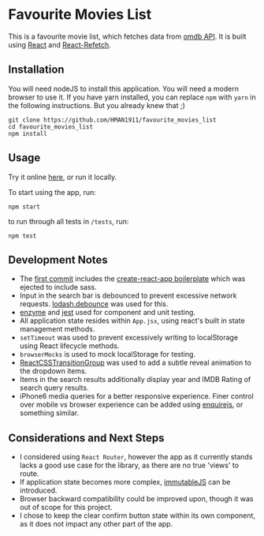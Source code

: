 # Favourite Movies List

This is a favourite movie list, which fetches data from [omdb API](http://www.omdbapi.com/). It is built using [React](https://github.com/facebook/react) and [React-Refetch](https://github.com/heroku/react-refetch).

## Installation

You will need nodeJS to install this application. You will need a modern browser to use it. If you have yarn installed, you can replace `npm` with `yarn` in the following instructions. But you already knew that ;)

```
git clone https://github.com/HMAN1911/favourite_movies_list
cd favourite_movies_list
npm install
```

## Usage

Try it online [here](https://hman1911.github.io/favourite_movies_list/), or run it locally.

To start using the app, run:

```
npm start
```

to run through all tests in `/tests`, run:

```
npm test
```

## Development Notes

* The [first commit](https://github.com/HMAN1911/favourite_movies_list/commit/22f4a919d167b307dfb7220cd5758d232b91b48a) includes the [create-react-app boilerplate](https://github.com/facebookincubator/create-react-app) which was ejected to include sass.
* Input in the search bar is debounced to prevent excessive network requests. [lodash.debounce](https://www.npmjs.com/package/lodash.debounce) was used for this.
* [enzyme](https://github.com/airbnb/enzyme) and [jest](https://github.com/facebook/jest) used for component and unit testing.
* All application state resides within `App.jsx`, using react's built in state management methods.
* `setTimeout` was used to prevent excessively writing to localStorage using React lifecycle methods.
* `browserMocks` is used to mock localStorage for testing.
* [ReactCSSTransitionGroup](https://www.npmjs.com/package/react-addons-css-transition-group) was used to add a subtle reveal animation to the dropdown items.
* Items in the search results additionally display year and IMDB Rating of search query results.
* iPhone6 media queries for a better responsive experience. Finer control over mobile vs browser experience can be added using [enquirejs](https://github.com/WickyNilliams/enquire.js), or something similar.

## Considerations and Next Steps

* I considered using `React Router`, however the app as it currently stands lacks a good use case for the library, as there are no true 'views' to route.
* If application state becomes more complex, [immutableJS](https://facebook.github.io/immutable-js/) can be introduced.
* Browser backward compatibility could be improved upon, though it was out of scope for this project.
* I chose to keep the clear confirm button state within its own component, as it does not impact any other part of the app.

